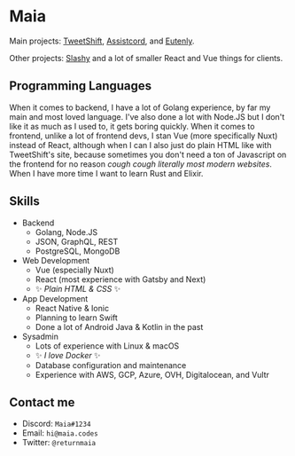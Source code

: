# Maia
Main projects: [TweetShift](https://tweetshift.com), [Assistcord](https://assistcord.com), and [Eutenly](https://eutenly.com).

Other projects: [Slashy](https://github.com/maiacodes/slashy) and a lot of smaller React and Vue things for clients.

## Programming Languages
When it comes to backend, I have a lot of Golang experience, by far my main and most loved language. I've also done a lot with Node.JS but I don't like it as much as I used to, it gets boring quickly. When it comes to frontend, unlike a lot of frontend devs, I stan Vue (more specifically Nuxt) instead of React, although when I can I also just do plain HTML like with TweetShift's site, because sometimes you don't need a ton of Javascript on the frontend for no reason *cough cough literally most modern websites*. When I have more time I want to learn Rust and Elixir. 

## Skills
 - Backend
   - Golang, Node.JS
   - JSON, GraphQL, REST
   - PostgreSQL, MongoDB
 - Web Development
   - Vue (especially Nuxt)
   - React (most experience with Gatsby and Next)
   - ✨ _Plain HTML & CSS_ ✨
 - App Development
   - React Native & Ionic
   - Planning to learn Swift 
   - Done a lot of Android Java & Kotlin in the past
 - Sysadmin
   - Lots of experience with Linux & macOS
   - ✨ _I love Docker_ ✨
   - Database configuration and maintenance
   - Experience with AWS, GCP, Azure, OVH, Digitalocean, and Vultr

## Contact me
 - Discord: `Maia#1234`
 - Email: `hi@maia.codes`
 - Twitter: `@returnmaia`
